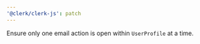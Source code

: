 ```yaml
---
'@clerk/clerk-js': patch
---
```


Ensure only one email action is open within `UserProfile` at a time.
